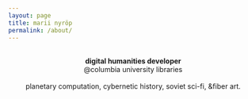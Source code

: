 ```yaml
---
layout: page
title: marii nyröp
permalink: /about/
---
```

<style>.divider{display: none;}</style>
<center>
<br>
<b>digital humanities developer</b><br>
@columbia university libraries<br><br>
planetary computation, cybernetic history, soviet sci-fi, &fiber art.
<center>

